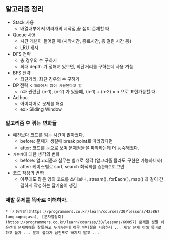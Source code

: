## 알고리즘 정리
* Stack 사용
    * 배열내부에서 여러개의 시작점,끝 점이 존재할 때 
* Queue 사용
    * 시간 개념이 들어갈 때 (시작시간, 종료시간, 총 걸린 시간 등)
    * LRU 캐시
* DFS 전략
    * 총 경우의 수 구하기
    * 최대 depth 가 정해져 있으면, 최단거리를 구하는데 사용 가능
* BFS 전략
    * 최단거리, 최단 경우의 수 구하기
* DP 전략 < `대회에서 많이 사용된다고 함`
    * n과 관련된 (n-1), (n-2) 가 있을떄, (n-1) + (n-2) = n 으로 표현가능할 때.
* Ad hoc
    * 아이디어로 문제를 해결
    * ex> Sliding Window
    
### 알고리즘 후 겪는 변화들
* 예전보다 코드를 읽는 시간이 많아졌다.
    * before: 문제가 생길때 break point로 따라갔다면
    * after: 코드를 눈으로 보며 문제점들을 파악하는데 더 능숙해졌다.
* `기본기`에 대한 생각의 변화
    * before: 알고리즘과 실무는 별개로 생각 (알고리즘 몰라도 구현은 가능하니까)
    * after: 케이스별로 sort, search 최적화를 `습관적으로` 고민
* 코드 작성의 변화
    * 아무래도 많은 양의 코드를 쓰다보니, stream(), forEach(), map() 과 같이 간결하게 작성하는 잡기술이 생김

### 제발 문제를 똑바로 이해하자.
    * [기능개발](https://programmers.co.kr/learn/courses/30/lessons/42586?language=java), [문자열압축](https://programmers.co.kr/learn/courses/30/lessons/60057) 문제들 정말 쉬운건데 문제이해를 잘못하고 두개푸는데 하루 반나절을 사용하나 ... 제발 문제 이해 똑바로 하고 풀자 ... 문제 풀다가 삼천포로 빠지지 말고 ...

